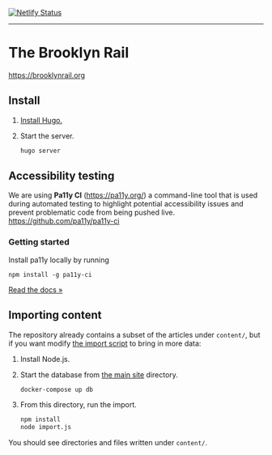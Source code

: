 [![Netlify Status](https://api.netlify.com/api/v1/badges/db6c835f-87e3-47c4-8f4d-53b4af3c6be8/deploy-status)](https://app.netlify.com/sites/brooklynrail/deploys)

---

# The Brooklyn Rail
https://brooklynrail.org


## Install

1. [Install Hugo.](https://gohugo.io/getting-started/quick-start/#step-1-install-hugo)
1. Start the server.

   ```sh
   hugo server
   ```

## Accessibility testing
We are using **Pa11y CI** (https://pa11y.org/) a command-line tool that is used during automated testing to highlight potential accessibility issues and prevent problematic code from being pushed live. https://github.com/pa11y/pa11y-ci

### Getting started

Install pa11y locally by running
```
npm install -g pa11y-ci
```

[Read the docs »](https://github.com/pa11y/pa11y-ci)


## Importing content

The repository already contains a subset of the articles under `content/`, but if you want modify [the import script](import.js) to bring in more data:

1. Install Node.js.
1. Start the database from [the main site](https://github.com/brooklynrail/brooklynrail) directory.

   ```sh
   docker-compose up db
   ```

1. From this directory, run the import.

   ```sh
   npm install
   node import.js
   ```

You should see directories and files written under `content/`.
